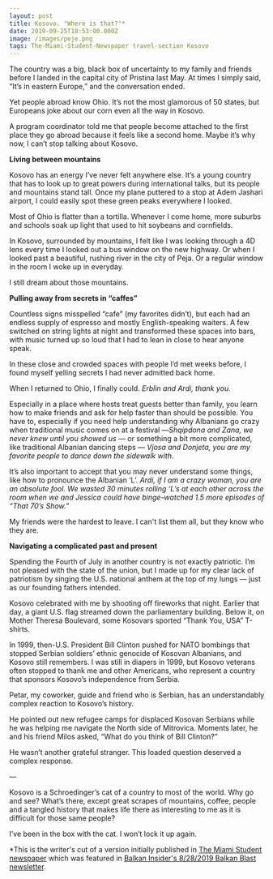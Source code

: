 ```yaml
---
layout: post
title: Kosovo. "Where is that?"*
date: 2019-09-25T18:53:00.000Z
image: /images/peje.png
tags: The-Miami-Student-Newspaper travel-section Kosovo
---
```

The country was a big, black box of uncertainty to my family and friends before I landed in the capital city of Pristina last May. At times I simply said, “It’s in eastern Europe,” and the conversation ended.

Yet people abroad know Ohio. It’s not the most glamorous of 50 states, but Europeans joke about our corn even all the way in Kosovo.

A program coordinator told me that people become attached to the first place they go abroad because it feels like a second home. Maybe it’s why now, I can’t stop talking about Kosovo.

**Living between mountains**

Kosovo has an energy I’ve never felt anywhere else. It’s a young country that has to look up to great powers during international talks, but its people and mountains stand tall. Once my plane puttered to a stop at Adem Jashari airport, I could easily spot these green peaks everywhere I looked.

Most of Ohio is flatter than a tortilla. Whenever I come home, more suburbs and schools soak up light that used to hit soybeans and cornfields.

In Kosovo, surrounded by mountains, I felt like I was looking through a 4D lens every time I looked out a bus window on the new highway. Or when I looked past a beautiful, rushing river in the city of Peja. Or a regular window in the room I woke up in everyday.

I still dream about those mountains.

**Pulling away from secrets in “caffes”**

Countless signs misspelled “cafe” (my favorites didn’t), but each had an endless supply of espresso and mostly English-speaking waiters. A few switched on string lights at night and transformed these spaces into bars, with music turned up so loud that I had to lean in close to hear anyone speak.

In these close and crowded spaces with people I’d met weeks before, I found myself yelling secrets I had never admitted back home.

When I returned to Ohio, I finally could. *Erblin and Ardi, thank you.*

Especially in a place where hosts treat guests better than family, you learn how to make friends and ask for help faster than should be possible. You have to, especially if you need help understanding why Albanians go crazy when traditional music comes on at a festival —*Shqipdona and Zana, we never knew until you showed us* — or something a bit more complicated, like traditional Albanian dancing steps — *Vjosa and Donjeta, you are my favorite people to dance down the sidewalk with*.

It’s also important to accept that you may never understand some things, like how to pronounce the Albanian ‘L’. *Ardi, if I am a crazy woman, you are an absolute fool. We wasted 30 minutes rolling ‘L’s at each other across the room when we and Jessica could have binge-watched 1.5 more episodes of “That 70’s Show.”*

My friends were the hardest to leave. I can't list them all, but they know who they are.

**Navigating a complicated past and present**

Spending the Fourth of July in another country is not exactly patriotic. I’m not pleased with the state of the union, but I made up for my clear lack of patriotism by singing the U.S. national anthem at the top of my lungs — just as our founding fathers intended.

Kosovo celebrated with me by shooting off fireworks that night. Earlier that day, a giant U.S. flag streamed down the parliamentary building. Below it, on Mother Theresa Boulevard, some Kosovars sported “Thank You, USA” T-shirts.

In 1999, then-U.S. President Bill Clinton pushed for NATO bombings that stopped Serbian soldiers’ ethnic genocide of Kosovan Albanians, and Kosovo still remembers. I was still in diapers in 1999, but Kosovo veterans often stopped to thank me and other Americans, who represent a country that sponsors Kosovo’s independence from Serbia.

Petar, my coworker, guide and friend who is Serbian, has an understandably complex reaction to Kosovo’s history.

He pointed out new refugee camps for displaced Kosovan Serbians while he was helping me navigate the North side of Mitrovica. Moments later, he and his friend Milos asked, “What do you think of Bill Clinton?”

He wasn’t another grateful stranger. This loaded question deserved a complex response.

—

Kosovo is a Schroedinger’s cat of a country to most of the world. Why go and see? What’s there, except great scrapes of mountains, coffee, people and a tangled history that makes life there as interesting to me as it is difficult for those same people?

I’ve been in the box with the cat. I won’t lock it up again.

\*This is the writer's cut of a version initially published in [The Miami Student newspaper](https://www.miamistudent.net/article/2019/08/discovering-kosovo-great-coffee-better-people-and-a-tangled-history) which was featured in [Balkan Insider's 8/28/2019 Balkan Blast newsletter](https://www.balkaninsider.com/balkan-blast-8-28-2019/).
